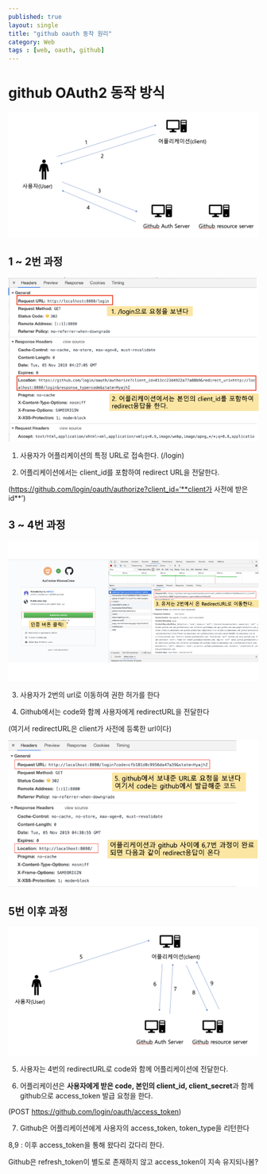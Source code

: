 ```yaml
---
published: true
layout: single
title: "github oauth 동작 원리"
category: Web
tags : [web, oauth, github]
---
```


# github OAuth2 동작 방식

![connect](/image/2019-11-05-github-oauth/1.png)

## 1 ~ 2번 과정

![connect](/image/2019-11-05-github-oauth/2.png)

1. 사용자가 어플리케이션의 특정 URL로 접속한다. (/login)

2. 어플리케이션에서는 client_id를 포함하여 redirect URL을 전달한다.

(https://github.com/login/oauth/authorize?client_id=‘**client가 사전에 받은 id**’)

## 3 ~ 4번 과정

![connect](/image/2019-11-05-github-oauth/3.png)

3. 사용자가 2번의 url로 이동하여 권한 허가를 한다

4. Github에서는 code와 함께 사용자에게 redirectURL을 전달한다

(여기서 redirectURL은 client가 사전에 등록한 url이다)

![connect](/image/2019-11-05-github-oauth/4.png)

## 5번 이후 과정

![connect](/image/2019-11-05-github-oauth/5.png)

5. 사용자는 4번의 redirectURL로 code와 함께 어플리케이션에 전달한다.

6. 어플리케이션은 **사용자에게 받은 code, 본인의 client_id, client_secret**과 함께 github으로 access_token 발급 요청을 한다.

(POST https://github.com/login/oauth/access_token)

7. Github은 어플리케이션에게 사용자의 access_token, token_type을 리턴한다

8,9 : 이후 access_token을 통해 왔다리 갔다리 한다.

Github은 refresh_token이 별도로 존재하지 않고 access_token이 지속 유지되나봄?